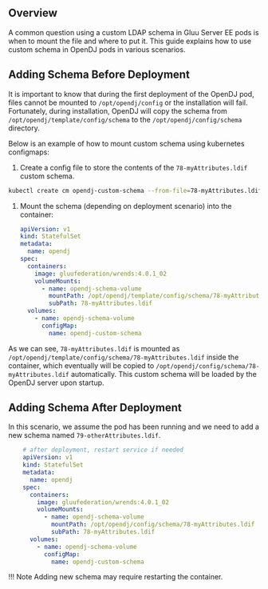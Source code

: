 ## Overview

A common question using a custom LDAP schema in Gluu Server EE pods is when to mount the file and where to put it.
This guide explains how to use custom schema in OpenDJ pods in various scenarios.

## Adding Schema Before Deployment

It is important to know that during the first deployment of the OpenDJ pod, files cannot be mounted to `/opt/opendj/config` or the installation will fail. Fortunately, during installation, OpenDJ will copy the schema from `/opt/opendj/template/config/schema` to the `/opt/opendj/config/schema` directory.

Below is an example of how to mount custom schema using kubernetes configmaps:

1. Create a config file to store the contents of the `78-myAttributes.ldif` custom schema.

```sh
kubectl create cm opendj-custom-schema --from-file=78-myAttributes.ldif
```

1. Mount the schema (depending on deployment scenario) into the container:

    ```yaml
	apiVersion: v1
	kind: StatefulSet
	metadata:
	  name: opendj
	spec:
	  containers:
	    image: gluufederation/wrends:4.0.1_02
	    volumeMounts:
	      - name: opendj-schema-volume
	        mountPath: /opt/opendj/template/config/schema/78-myAttributes.ldif
	        subPath: 78-myAttributes.ldif
	  volumes:
	    - name: opendj-schema-volume
	      configMap:
	        name: opendj-custom-schema
	```

As we can see, `78-myAttributes.ldif` is mounted as `/opt/opendj/template/config/schema/78-myAttributes.ldif` inside the container, which eventually will be copied to `/opt/opendj/config/schema/78-myAttributes.ldif` automatically. This custom schema will be loaded by the OpenDJ server upon startup.



## Adding Schema After Deployment

In this scenario, we assume the pod has been running and we need to add a new schema named `79-otherAttributes.ldif`.

```yaml
    # after deployment, restart service if needed
    apiVersion: v1
    kind: StatefulSet
    metadata:
      name: opendj
    spec:
      containers:
        image: gluufederation/wrends:4.0.1_02
        volumeMounts:
          - name: opendj-schema-volume
            mountPath: /opt/opendj/config/schema/78-myAttributes.ldif
            subPath: 78-myAttributes.ldif
      volumes:
        - name: opendj-schema-volume
          configMap:
            name: opendj-custom-schema
```

!!! Note
    Adding new schema may require restarting the container.